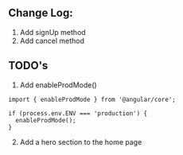 ## Change Log:

1. Add signUp method
2. Add cancel method



## TODO's

1. Add enableProdMode()
```
import { enableProdMode } from '@angular/core';

if (process.env.ENV === 'production') {
  enableProdMode();
}
```
2. Add a hero section to the home page

